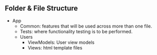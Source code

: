 ﻿## Folder & File Structure
- App
  - Common: features that will be used across more than one file.
  - Tests: where functionality testing is to be performed.
  - Users
    - ViewModels: User view models
    - Views: html template files
  